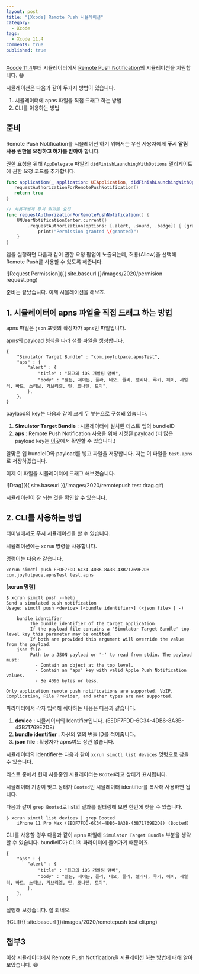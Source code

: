 ```yaml
---
layout: post
title: "[Xcode] Remote Push 시뮬레이션"
category: 
  - Xcode
tags: 
  - Xcode 11.4
comments: true
published: true
---
```


[Xcode 11.4](https://developer.apple.com/documentation/xcode_release_notes/xcode_11_4_beta_release_notes)부터  시뮬레이터에서 [Remote Push Notification](https://developer.apple.com/library/archive/documentation/NetworkingInternet/Conceptual/RemoteNotificationsPG/APNSOverview.html#//apple_ref/doc/uid/TP40008194-CH8-SW1)의 시뮬레이션을 지원합니다. 😄

시뮬레이션은 다음과 같이 두가지 방법이 있습니다.

1. 시뮬레이터에 apns 파일을 직접 드래그 하는 방법
2. CLI를 이용하는 방법

## 준비

Remote Push Notification를 시뮬레이션 하기 위해서는 우선 사용자에게 **푸시 알림 사용 권한을 요청하고 허가를 받아야** 합니다.

권한 요청을 위해 `AppDelegate` 파일의 `didFinishLaunchingWithOptions` 델리게이트에 권한 요청 코드를 추가합니다.

```swift
func application(_ application: UIApplication, didFinishLaunchingWithOptions launchOptions: [UIApplication.LaunchOptionsKey: Any]?) -> Bool {
   requestAuthorizationForRemotePushNotification()
   return true
}

// 사용자에게 푸시 권한을 요청
func requestAuthorizationForRemotePushNotification() {
    UNUserNotificationCenter.current()
        .requestAuthorization(options: [.alert, .sound, .badge]) { (granted, error) in
            print("Permission granted \(granted)")
    }
}
```

앱을 실행하면 다음과 같이 권한 요청 팝업이 노출되는데, 허용(Allow)을 선택해 Remote Push를 사용할 수 있도록 해줍니다.

![Request Permission]({{ site.baseurl }}/images/2020/permision request.png)

준비는 끝났습니다. 이제 시뮬레이션을 해보죠.

## 1. 시뮬레이터에 apns 파일을 직접 드래그 하는 방법

apns 파일은 `json` 포맷의 확장자가  `apns`인 파일입니다.

apns의 payload 형식을 따라 샘플 파일을 생성합니다. 

```
{
    "Simulator Target Bundle" : "com.joyfulpace.apnsTest",
    "aps" : {
        "alert" : {
            "title" : "최고의 iOS 개발팀 맴버",
            "body" : "쉘든, 제이든, 플라, 네오, 줄리, 셀리나, 루키, 헤이, 세일러, 바트, 스티브, 가브리엘, 딘, 조나단, 토미",
        },
    },
}
```

paylaod의 key는 다음과 같이 크게 두 부분으로 구성돼 있습니다.

1.  **Simulator Target Bundle** : 시뮬레이터에 설치된 테스트 앱의 bundleID
2. **aps** : Remote Push Notification 사용을 위해 지정된 payload (더 많은 payload key는 [이곳](https://developer.apple.com/library/archive/documentation/NetworkingInternet/Conceptual/RemoteNotificationsPG/CreatingtheNotificationPayload.html#//apple_ref/doc/uid/TP40008194-CH10-SW1)에서 확인할 수 있습니다.)

알맞은 앱 bundleID와 payload를 넣고 파일을 저장합니다. 저는 이 파일을 `test.apns` 로 저장하겠습니다.

이제 이 파일을 시뮬레이터에 드래그 해보겠습니다.

![Drag]({{ site.baseurl }}/images/2020/remotepush test drag.gif)

시뮬레이션이 잘 되는 것을 확인할 수 있습니다.

## 2. CLI를 사용하는 방법

터미널에서도 푸시 시뮬레이션을 할 수 있습니다.

시뮬레이션에는 `xcrun` 명령을 사용합니다.

명령어는 다음과 같습니다.

```
xcrun simctl push EEDF7FDD-6C34-4DB6-8A3B-43B71769E2D8 com.joyfulpace.apnsTest test.apns
```

**[xcrun 명령]**

```
$ xcrun simctl push --help
Send a simulated push notification
Usage: simctl push <device> [<bundle identifier>] (<json file> | -)

	bundle identifier
	     The bundle identifier of the target application
	     If the payload file contains a 'Simulator Target Bundle' top-level key this parameter may be omitted.
	     If both are provided this argument will override the value from the payload.
	json file
	     Path to a JSON payload or '-' to read from stdin. The payload must:
	       - Contain an object at the top level.
	       - Contain an 'aps' key with valid Apple Push Notification values.
	       - Be 4096 bytes or less.

Only application remote push notifications are supported. VoIP, Complication, File Provider, and other types are not supported.
```

파라미터에서 각자 입력해 줘야하는 내용은 다음과 같습니다.

1. **device** : 시뮬레이터의 Identifier입니다. (EEDF7FDD-6C34-4DB6-8A3B-43B71769E2D8)
2. **bundle identifier** : 자신의 앱의 번들 ID를 적어줍니다.
3. **json file** : 확장자가 apns여도 상관 없습니다.

시뮬레이터의 Identifier는 다음과 같이 `xcrun simctl list devices` 명령으로 찾을 수 있습니다.

리스트 중에서 현재 사용중인 시뮬레이터는 `Booted`라고 상태가 표시됩니다.

시뮬레이터 기종이 맞고 상태가 `Booted`인 시뮬레이터 identifier를 복사해 사용하면 됩니다.

다음과 같이 `grep Booted`로 list의 결과를 필터링해 보면 한번에 찾을 수 있습니다.
 
```
$ xcrun simctl list devices | grep Booted
    iPhone 11 Pro Max (EEDF7FDD-6C34-4DB6-8A3B-43B71769E2D8) (Booted) 
```

CLI를 사용할 경우 다음과 같이 apns 파일에 `Simulator Target Bundle` 부분을 생략할 수 있습니다. 
bundleID가 CLI의 파라미터에 들어가기 때문이죠.

```
{
    "aps" : {
        "alert" : {
            "title" : "최고의 iOS 개발팀 맴버",
            "body" : "쉘든, 제이든, 플라, 네오, 줄리, 셀리나, 루키, 헤이, 세일러, 바트, 스티브, 가브리엘, 딘, 조나단, 토미",
        },
    },
}
```

실행해 보겠습니다. 잘 되네요.

![CLI]({{ site.baseurl }}/images/2020/remotepush test cli.png)
## 첨부3

이상 시뮬레이터에서 Remote Push Notification을 시뮬레이션 하는 방법에 대해 알아 보았습니다. 😄